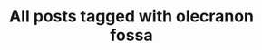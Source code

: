 ---
layout: tag
title: "All posts tagged with olecranon fossa"
permalink: /weblog/tags/olecranon-fossa/
taxonomy: olecranon fossa
---